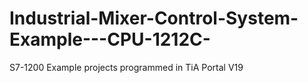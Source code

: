 # Industrial-Mixer-Control-System-Example---CPU-1212C-
S7-1200 Example projects programmed in TiA Portal V19
